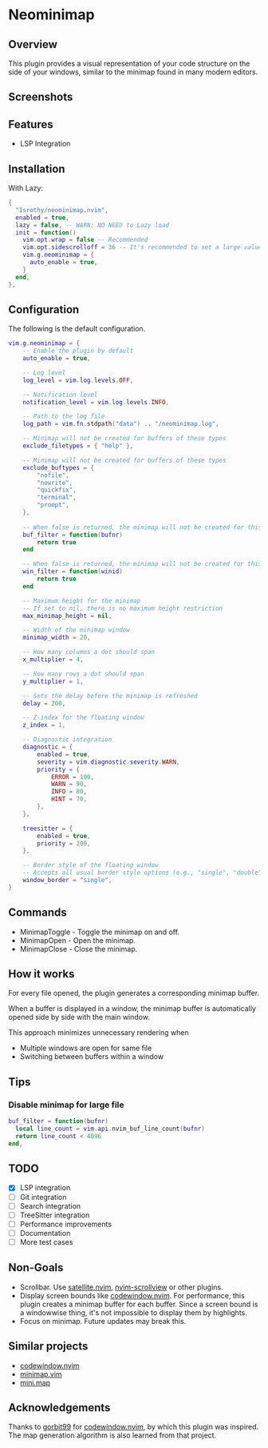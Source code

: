 # Neominimap

## Overview

This plugin provides a visual representation of your code structure on the side
of your windows, similar to the minimap found in many modern editors.

## Screenshots

## Features

- LSP Integration

## Installation

With Lazy:

```lua
{
  "Isrothy/neominimap.nvim",
  enabled = true,
  lazy = false, -- WARN: NO NEED to Lazy load
  init = function()
    vim.opt.wrap = false -- Recommended
    vim.opt.sidescrolloff = 36 -- It's recommended to set a large value
    vim.g.neominimap = {
      auto_enable = true,
    }
  end,
},

```

## Configuration

The following is the default configuration.

```lua
vim.g.neominimap = {
    -- Enable the plugin by default
    auto_enable = true,

    -- Log level
    log_level = vim.log.levels.OFF,

    -- Notification level
    notification_level = vim.log.levels.INFO,

    -- Path to the log file
    log_path = vim.fn.stdpath("data") .. "/neominimap.log",

    -- Minimap will not be created for buffers of these types
    exclude_filetypes = { "help" },

    -- Minimap will not be created for buffers of these types
    exclude_buftypes = {
        "nofile",
        "nowrite",
        "quickfix",
        "terminal",
        "prompt",
    },
    
    -- When false is returned, the minimap will not be created for this buffer
    buf_filter = function(bufnr)
        return true
    end

    -- When false is returned, the minimap will not be created for this window
    win_filter = function(winid)
        return true
    end

    -- Maximum height for the minimap
    -- If set to nil, there is no maximum height restriction
    max_minimap_height = nil,

    -- Width of the minimap window
    minimap_width = 20,

    -- How many columns a dot should span
    x_multiplier = 4,

    -- How many rows a dot should span
    y_multiplier = 1,

    -- Sets the delay before the minimap is refreshed
    delay = 200,

    -- Z-index for the floating window
    z_index = 1,

    -- Diagnostic integration
    diagnostic = {
        enabled = true,
        severity = vim.diagnostic.severity.WARN,
        priority = {
            ERROR = 100,
            WARN = 90,
            INFO = 80,
            HINT = 70,
        },
    },

    treesitter = {
        enabled = true,
        priority = 200,
    },

    -- Border style of the floating window
    -- Accepts all usual border style options (e.g., "single", "double")
    window_border = "single",
}
```

## Commands

- MinimapToggle - Toggle the minimap on and off.
- MinimapOpen - Open the minimap.
- MinimapClose - Close the minimap.

## How it works

For every file opened, the plugin generates a corresponding minimap buffer.

When a buffer is displayed in a window,
the minimap buffer is automatically opened side by side with the main window.

This approach minimizes unnecessary rendering when
- Multiple windows are open for same file
- Switching between buffers within a window

## Tips

### Disable minimap for large file

```lua
buf_filter = function(bufnr)
  local line_count = vim.api.nvim_buf_line_count(bufnr)
  return line_count < 4096
end,
```

## TODO

- [x] LSP integration
- [ ] Git integration
- [ ] Search integration
- [ ] TreeSitter integration
- [ ] Performance improvements
- [ ] Documentation
- [ ] More test cases

## Non-Goals

- Scrollbar.
  Use [satellite.nvim](https://github.com/lewis6991/satellite.nvim),
      [nvim-scrollview](https://github.com/dstein64/nvim-scrollview)
  or other plugins.
- Display screen bounds like
  [codewindow.nvim](https://github.com/gorbit99/codewindow.nvim).
  For performance, this plugin creates a minimap buffer for each buffer.
  Since a screen bound is a windowwise thing,
  it's not impossible to display them by highlights.
- Focus on minimap.
  Future updates may break this.

## Similar projects

- [codewindow.nvim](https://github.com/gorbit99/codewindow.nvim)
- [minimap.vim](https://github.com/wfxr/minimap.vim)
- [mini.map](https://github.com/echasnovski/mini.map)

## Acknowledgements

Thanks to [gorbit99](https://github.com/gorbit99) for
[codewindow.nvim](https://github.com/gorbit99/codewindow.nvim),
by which this plugin was inspired.
The map generation algorithm is also learned from that project.


